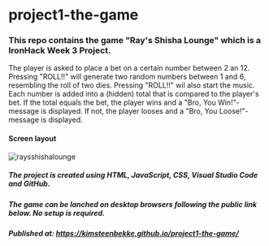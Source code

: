 # project1-the-game

### This repo contains the game "Ray's Shisha Lounge" which is a IronHack Week 3 Project.
The player is asked to place a bet on a certain number between 2 an 12. Pressing "ROLL!!" will generate two random numbers between 1 and 6, resembling the roll of two dies. Pressing "ROLL!!" wil also start the music. Each number is added into a (hidden) total that is compared to the player's bet. If the total equals the bet, the player wins and a "Bro, You Win!"-message is displayed. If not, the player looses and a "Bro, You Loose!"-message is displayed.  

#### Screen layout
![raysshishalounge](https://user-images.githubusercontent.com/65952389/150403511-71e180d0-2606-4f8e-94f5-44ed0e83c683.PNG)

##### The project is created using HTML, JavaScript, CSS, Visual Studio Code and GitHub.

##### The game can be lanched on desktop browsers following the public link below. No setup is required.

##### Published at: https://kimsteenbekke.github.io/project1-the-game/
